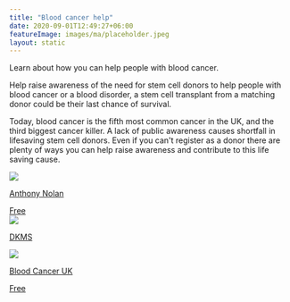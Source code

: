 ```yaml
---
title: "Blood cancer help"
date: 2020-09-01T12:49:27+06:00
featureImage: images/ma/placeholder.jpeg
layout: static
---
```


Learn about how you can help people with blood cancer.

Help raise awareness of the need for stem cell donors to help people with blood cancer or a blood disorder, a stem cell transplant from a matching donor could be their last chance of survival.

Today, blood cancer is the fifth most common cancer in the UK, and the third biggest cancer killer. A lack of public awareness causes shortfall in lifesaving stem cell donors. Even if you can't register as a donor there are plenty of ways you can help raise awareness and contribute to this life saving cause.

<a class="ma-link" href="https://www.anthonynolan.org/help-save-a-life"><div class="ma-card ma-card-Community"><div class="ma-icon"><img src ="/images/Icon-check - community - opacity.svg"/></div><div class="ma-name"><p>Anthony Nolan</p></div><div class="ma-paid-text"><span>Free</span></div></div></a><a class="ma-link" href="https://www.dkms.org.uk/get-involved/programmes"><div class="ma-card ma-card-Community"><div class="ma-icon"><img src ="/images/Icon-check - community - opacity.svg"/></div><div class="ma-name"><p>DKMS</p></div><div class="ma-paid-text"><span></span></div></div></a><a class="ma-link" href="https://bloodcancer.org.uk/"><div class="ma-card ma-card-Community"><div class="ma-icon"><img src ="/images/Icon-check - community - opacity.svg"/></div><div class="ma-name"><p>Blood Cancer UK</p></div><div class="ma-paid-text"><span>Free </span></div></div></a>  

<br/><br/>






